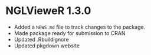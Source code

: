 # NGLVieweR 1.3.0

* Added a `NEWS.md` file to track changes to the package.
* Made package ready for submission to CRAN
* Updated .Rbuildignore
* Updated pkgdown website

